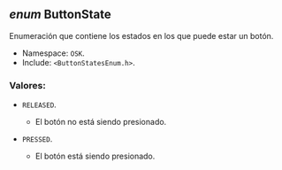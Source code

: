 ## _enum_ ButtonState

Enumeración que contiene los estados en los que puede estar un botón.

- Namespace: `OSK`.
- Include: `<ButtonStatesEnum.h>`.

### Valores:

- `RELEASED`.
  - El botón no está siendo presionado.

- `PRESSED`.
  - El botón está siendo presionado.
